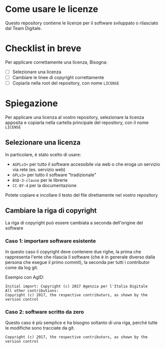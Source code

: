 # Come usare le licenze

Questo repository contiene le licenze per il software sviluppato o rilasciato dal Team Digitale.

# Checklist in breve

Per applicare correttamente una licenza, Bisogna:

- [ ] Selezionare una licenza
- [ ] Cambiare le linee di copyright correttamente
- [ ] Copiarla nella root del repository, con nome `LICENSE`

# Spiegazione

Per applicare una licenza al vostro repository, selezionare la licenza apposita e copiarla nella cartella principale del repository, con il nome `LICENSE`

## Selezionare una licenza

In particolare, è stato scelto di usare:
- `AGPLv3+` per tutto il software accessibile via web o che eroga un servizio via rete (es. servizio web)
- `GPLv3+` per tutto il software "tradizionale"
- `BSD-3-clause` per le librerie
- `CC-BY-4` per la documentazione

Potete copiare e incollare il testo del file direttamente nel vostro repository

## Cambiare la riga di copyright

La riga di copyright può essere cambiata a seconda dell'origine del software

### Caso 1: importare software esistente
In questo caso il copyright deve contenere due righe, la prima che rappresenta l'ente che rilascia il software (che è in generale diverso dalla persona che esegue il primo commit), la seconda per tutti i contributor come da log git.

Esempio con AgID:
```
Initial import: Copyright (c) 2017 Agenzia per l'Italia Digitale
All other contributions:
Copyright (c) 2017, the respective contributors, as shown by the version control
```

### Caso 2: software scritto da zero
Questo caso è più semplice e ha bisogno soltanto di una riga, perché tutte le modifiche sono tracciate da git.
```
Copyright (c) 2017, the respective contributors, as shown by the version control
```
